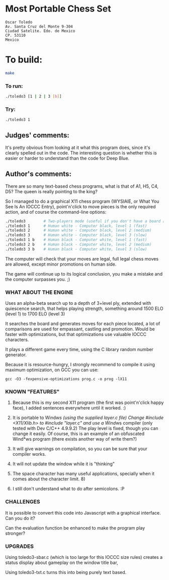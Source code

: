 # Most Portable Chess Set

    Oscar Toledo
    Av. Santa Cruz del Monte 9-304
    Ciudad Satelite. Edo. de Mexico
    CP. 53110
    Mexico

# To build:

```sh
make
```

### To run:

```sh
./toledo3 [1 | 2 | 3 [b]]
```

### Try:

```sh
./toledo3 1
```

## Judges' comments:

It's pretty obvious from looking at it what this program does,
since it's clearly spelled out in the code.  The interesting
question is whether this is easier or harder to understand than
the code for Deep Blue.

## Author's comments:

There are so many text-based chess programs, what is that of
A1, H5, C4, D5?  The queen is really pointing to the king?

So I managed to do a graphical X11 chess program (WYSIAIE, or
What You See Is An IOCCC Entry), point'n'click to move pieces
is the only required action, and of course the command-line
options:

```sh
./toledo3        # Two-players mode (useful if you don't have a board at hand)
./toledo3 1      # Human white - Computer black, level 1 (fast)
./toledo3 2      # Human white - Computer black, level 2 (medium)
./toledo3 3      # Human white - Computer black, level 3 (slow)
./toledo3 1 b    # Human black - Computer white, level 1 (fast)
./toledo3 2 b    # Human black - Computer white, level 2 (medium)
./toledo3 3 b    # Human black - Computer white, level 3 (slow)
```

The computer will check that your moves are legal, full legal
chess moves are allowed, except minor promotions on human side.

The game will continue up to its logical conclusion, you make
a mistake and the computer surpasses you. ;)

### WHAT ABOUT THE ENGINE

Uses an alpha-beta search up to a depth of 3+level ply, extended
with quiescence search, that helps playing strength, something
around 1500 ELO (level 1) to 1700 ELO (level 3)

It searches the board and generates moves for each piece located,
a lot of comparisons are used for empassant, castling and
promotion. Would be faster with optimizations, but that
optimizations use valuable IOCCC characters.

It plays a different game every time, using the C library random
number generator.

Because it is resource-hungry, I strongly recommend to compile it
using maximum optimization, on GCC you can use:

```
gcc -O3 -fexpensive-optimizations prog.c -o prog -lX11
```

### KNOWN "FEATURES"

1. Because this is my second X11 program (the first was
   point'n'click happy face), I added sentences everywhere
   until it worked. :)

2. It is portable to Wind*ws (using the supplied layer.c file)
   Change #include <X11/Xlib.h> to #include "layer.c" and
   use a Wind*ws compiler (only tested with Dev C/C++ 4.9.9.2)
   The play level is fixed, though you can change it easily.
   Of course, this is an example of an obfuscated Wind*ws
   program (there exists another way of write them?)

3. It will give warnings on compilation, so you can be sure
   that your compiler works.

4. It will not update the window while it is "thinking"

5. The space character has many useful applications, specially
   when it comes about the character limit. 8)

6. I still don't understand what to do after semicolons. :P

### CHALLENGES

It is possible to convert this code into Javascript with a
graphical interface.  Can you do it?

Can the evaluation function be enhanced to make the program
play stronger?

### UPGRADES

Using toledo3-sbar.c (which is too large for this IOCCC size
rules) creates a status display about gameplay on the window title bar,

Using toledo3-txt.c turns this into being purely text based.
